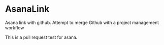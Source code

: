 # AsanaLink
Asana link with github. Attempt to merge Github with a project management workflow

This is a pull request test for asana.